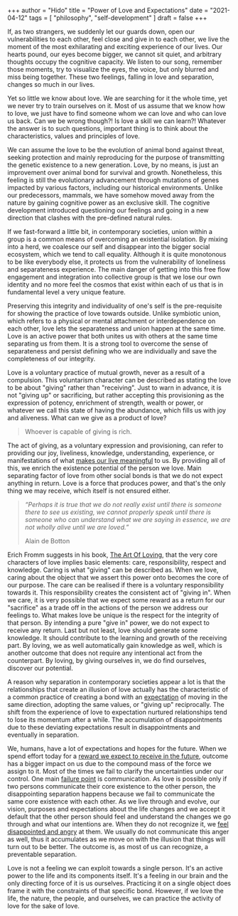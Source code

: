 +++
author = "Hido"
title = "Power of Love and Expectations"
date = "2021-04-12"
tags = [
  "philosophy",
  "self-development"
]
draft = false
+++


If, as two strangers, we suddenly let our guards down, open our vulnerabilities to each other, feel close and give in to each other, we live the moment of the most exhilarating and exciting experience of our lives. Our hearts pound, our eyes become bigger, we cannot sit quiet, and arbitrary thoughts occupy the cognitive capacity. We listen to our song, remember those moments, try to visualize the eyes, the voice, but only blurred and miss being together. These two feelings, falling in love and separation, changes so much in our lives.

Yet so little we know about love. We are searching for it the whole time, yet we never try to train ourselves on it. Most of us assume that we know how to love, we just have to find someone whom we can love and who can love us back. Can we be wrong though?! Is love a skill we can learn?! Whatever the answer is to such questions, important thing is to think about the characteristics, values and principles of love.

We can assume the love to be the evolution of animal bond against threat, seeking protection and mainly reproducing for the purpose of transmitting the genetic existence to a new generation. Love, by no means, is just an improvement over animal bond for survival and growth. Nonetheless, this feeling is still the evolutionary advancement through mutations of genes impacted by various factors, including our historical environments. Unlike our predecessors, mammals, we have somehow moved away from the nature by gaining cognitive power as an exclusive skill. The cognitive development introduced questioning our feelings and going in a new direction that clashes with the pre-defined natural rules.

If we fast-forward a little bit, in contemporary societies, union within a group is a common means of overcoming an existential isolation. By mixing into a herd, we coalesce our self and disappear into the bigger social ecosystem, which we tend to call equality. Although it is quite monotonous to be like everybody else, it protects us from the vulnerability of loneliness and separateness experience. The main danger of getting into this free flow engagement and integration into collective group is that we lose our own identity and no more feel the cosmos that exist within each of us that is in fundamental level a very unique feature.

Preserving this integrity and individuality of one's self is the pre-requisite for showing the practice of love towards outside. Unlike symbiotic union, which refers to a physical or mental attachment or interdependence on each other, love lets the separateness and union happen at the same time. Love is an active power that both unites us with others at the same time separating us from them. It is a strong tool to overcome the sense of separateness and persist defining who we are individually and save the completeness of our integrity.

Love is a voluntary practice of mutual growth, never as a result of a compulsion. This voluntarism character can be described as stating the love to be about "giving" rather than "receiving". Just to warn in advance, it is not "giving up" or sacrificing, but rather accepting this provisioning as the expression of potency, enrichment of strength, wealth or power, or whatever we call this state of having the abundance, which fills us with joy and aliveness. What can we give as a product of love?

> Whoever is capable of giving is rich.

The act of giving, as a voluntary expression and provisioning, can refer to providing our joy, liveliness, knowledge, understanding, experience, or manifestations of what [makes our live meaningful](https://heydaroff.info/2020/12/28/reflecting-on-the-point-of-living/) to us. By providing all of this, we enrich the existence potential of the person we love. Main separating factor of love from other social bonds is that we do not expect anything in return. Love is a force that produces power, and that's the only thing we may receive, which itself is not ensured either.

> _“Perhaps it is true that we do not really exist until there is someone there to see us existing, we cannot properly speak until there is someone who can understand what we are saying in essence, we are not wholly alive until we are loved.”_
> 
> Alain de Botton

Erich Fromm suggests in his book, [The Art Of Loving](https://amzn.to/3teSMum), that the very core characters of love implies basic elements: care, responsibility, respect and knowledge. Caring is what "giving" can be described as. When we love, caring about the object that we assert this power onto becomes the core of our purpose. The care can be realised if there is a voluntary responsibility towards it. This responsibility creates the consistent act of "giving in". When we care, it is very possible that we expect some reward as a return for our "sacrifice" as a trade off in the actions of the person we address our feelings to. What makes love be unique is the respect for the integrity of that person. By intending a pure "give in" power, we do not expect to receive any return. Last but not least, love should generate some knowledge. It should contribute to the learning and growth of the receiving part. By loving, we as well automatically gain knowledge as well, which is another outcome that does not require any intentional act from the counterpart. By loving, by giving ourselves in, we do find ourselves, discover our potential.

A reason why separation in contemporary societies appear a lot is that the relationships that create an illusion of love actually has the characteristic of a common practice of creating a bond with an [expectation](https://heydaroff.info/2021/01/25/the-uncomfortable-truth-about-hope/) of moving in the same direction, adopting the same values, or "giving up" reciprocally. The shift from the experience of love to expectation nurtured relationships tend to lose its momentum after a while. The accumulation of disappointments due to these deviating expectations result in disappointments and eventually in separation.

We, humans, have a lot of expectations and hopes for the future. When we spend effort today for a [reward we expect to receive in the future](https://heydaroff.info/2021/03/30/delayed-gratification-is-it-even-worth-it/), outcome has a bigger impact on us due to the compound mass of the force we assign to it. Most of the times we fail to clarify the uncertainties under our control. One main [failure point](https://heydaroff.info/2021/04/05/reflecting-on-making-mistakes/) is communication. As love is possible only if two persons communicate their core existence to the other person, the disappointing separation happens because we fail to communicate the same core existence with each other. As we live through and evolve, our vision, purposes and expectations about the life changes and we accept it default that the other person should feel and understand the changes we go through and what our intentions are. When they do not recognize it, we [feel disappointed and angry](https://heydaroff.info/2021/03/01/reflecting-on-why-we-get-angry/) at them. We usually do not communicate this anger as well, thus it accumulates as we move on with the illusion that things will turn out to be better. The outcome is, as most of us can recognize, a preventable separation.

Love is not a feeling we can exploit towards a single person. It's an active power to the life and its components itself. It's a feeling in our brain and the only directing force of it is us ourselves. Practicing it on a single object does frame it with the constraints of that specific bond. However, if we love the life, the nature, the people, and ourselves, we can practice the activity of love for the sake of love.

